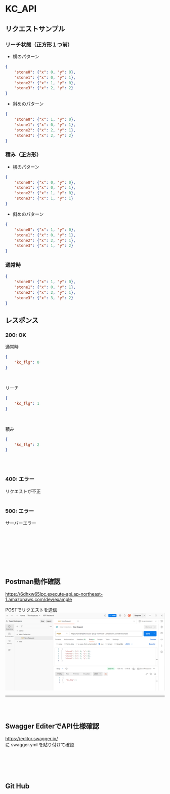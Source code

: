 # KC_API
## リクエストサンプル

### リーチ状態（正方形１つ前）
- 横のパターン
```json
{
    "stone0": {"x": 0, "y": 0},
    "stone1": {"x": 0, "y": 1},
    "stone2": {"x": 1, "y": 0},
    "stone3": {"x": 2, "y": 2}
}
```
- 斜めのパターン
```json
{
    "stone0": {"x": 1, "y": 0},
    "stone1": {"x": 0, "y": 1},
    "stone2": {"x": 2, "y": 1},
    "stone3": {"x": 2, "y": 2}
}
```

### 積み（正方形）
- 横のパターン
```json
{
    "stone0": {"x": 0, "y": 0},
    "stone1": {"x": 0, "y": 1},
    "stone2": {"x": 1, "y": 0},
    "stone3": {"x": 1, "y": 1}
}
```
- 斜めのパターン
```json
{
    "stone0": {"x": 1, "y": 0},
    "stone1": {"x": 0, "y": 1},
    "stone2": {"x": 2, "y": 1},
    "stone3": {"x": 1, "y": 2}
}
```
### 通常時
```json
{
    "stone0": {"x": 1, "y": 0},
    "stone1": {"x": 0, "y": 1},
    "stone2": {"x": 2, "y": 1},
    "stone3": {"x": 3, "y": 2}
}
```
## レスポンス

### 200: OK
通常時
```json
{
    "kc_flg": 0
}
```
<br/>

リーチ
```json
{
    "kc_flg": 1
}
```
<br/>

積み
```json
{
    "kc_flg": 2
}
```
<br><br>
### 400: エラー
リクエストが不正
<br><br>
### 500: エラー
サーバーエラー

<br><br>
<br><br>
---

## Postman動作確認

https://6dhxw65lpc.execute-api.ap-northeast-1.amazonaws.com/dev/example

POSTでリクエストを送信
![alt text](img/image-1.png)

---
<br><br>
## Swagger EditerでAPI仕様確認

https://editor.swagger.io/
\
に swagger.yml を貼り付けて確認

<br><br>
---
## Git Hub


